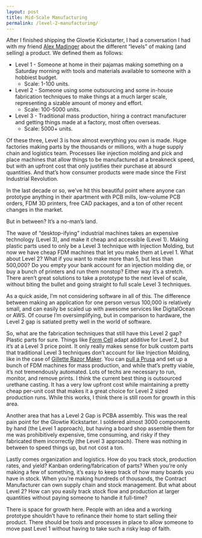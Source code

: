 ```yaml
---
layout: post
title: Mid-Scale Manufacturing
permalink: /level-2-manufacturing/
---
```


After I finished shipping the Glowtie Kickstarter, I had a conversation I had with my friend [Alex Madinger](https://alexmadinger.com/) about the different “levels” of making (and selling) a product. We defined them as follows:

- Level 1 - Someone at home in their pajamas making something on a Saturday morning with tools and materials available to someone with a hobbiest budget. 
  - Scale: 1-100 units.
- Level 2 - Someone using some outsourcing and some in-house fabrication techniques to make things at a much larger scale, representing a sizable amount of money and effort. 
  - Scale: 100-5000 units.
- Level 3 - Traditional mass production, hiring a contract manufacturer and getting things made at a factory, most often overseas. 
  - Scale: 5000+ units.

Of these three, Level 3 is how almost everything you own is made. Huge factories making parts by the thousands or millions, with a huge supply chain and logistics team. Processes like injection molding and pick and place machines that allow things to be manufactured at a breakneck speed, but with an upfront cost that only justifies their purchase at absurd quantities. And that’s how consumer products were made since the First Industrial Revolution.

In the last decade or so, we’ve hit this beautiful point where anyone can prototype anything in their apartment with PCB mills, low-volume PCB orders, FDM 3D printers, free CAD packages, and a ton of other recent changes in the market.

But in between? It’s a no-man’s land.

The wave of “desktop-ifying” industrial machines takes an expensive technology (Level 3), and make it cheap and accessible (Level 1). Making plastic parts used to only be a Level 3 technique with Injection Molding, but now we have cheap FDM machines that let you make them at Level 1. What about Level 2? What if you want to make more than 5, but less than 500,000? Do you empty your bank account for an injection molding die, or buy a bunch of printers and run them nonstop? Either way it’s a stretch. There aren’t great solutions to take a prototype to the next level of scale, without biting the bullet and going straight to full scale Level 3 techniques.

As a quick aside, I’m not considering software in all of this. The difference between making an application for one person versus 100,000 is relatively small, and can easily be scaled up with awesome services like DigitalOcean or AWS. Of course I’m oversimplifying, but in comparison to hardware, the Level 2 gap is satiated pretty well in the world of software.

So, what are the fabrication techniques that still have this Level 2 gap? Plastic parts for sure. Things like [Form Cell](https://formlabs.com/3d-printers/form-cell/) adapt additive for Level 2, but it’s at a Level 3 price point. It only really makes sense for bulk custom parts that traditional Level 3 techniques don’t account for like Injection Molding, like in the case of [Gillette Razor Maker](https://gillette.com/en-us/products/custom-razor/razor-maker-norse). You can [pull a Prusa](https://youtu.be/xX3pDDi9PeU?t=1408) and set up a bunch of FDM machines for mass production, and while that’s pretty viable, it’s not tremendously automated. Lots of techs are necessary to run, monitor, and remove prints. I think the current best thing is outsourced urethane casting. It has a very low upfront cost while maintaining a pretty cheap per-unit cost that makes it a great choice for Level 2 sized production runs. While this works, I think there is still room for growth in this area.

Another area that has a Level 2 Gap is PCBA assembly. This was the real pain point for the Glowtie Kickstarter. I soldered almost 3000 components by hand (the Level 1 approach), but having a board shop assemble them for me was prohibitively expensive, time consuming, and risky if they fabricated them incorrectly (the Level 3 approach). There was nothing in between to speed things up, but not cost a ton.

Lastly comes organization and logistics. How do you track stock, production rates, and yield? Kanban ordering/fabrication of parts? When you’re only making a few of something, it’s easy to keep track of how many boards you have in stock. When you’re making hundreds of thousands, the Contract Manufacturer can own supply chain and stock management. But what about Level 2? How can you easily track stock flow and production at larger quantities without paying someone to handle it full-time?

There is space for growth here. People with an idea and a working prototype shouldn’t have to refinance their home to start selling their product. There should be tools and processes in place to allow someone to move past Level 1 without having to take such a risky leap of faith.